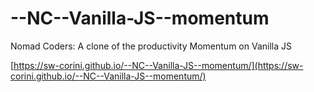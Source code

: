 # --NC--Vanilla-JS--momentum
Nomad Coders: A clone of the productivity  Momentum on Vanilla JS

[https://sw-corini.github.io/--NC--Vanilla-JS--momentum/](https://sw-corini.github.io/--NC--Vanilla-JS--momentum/)
